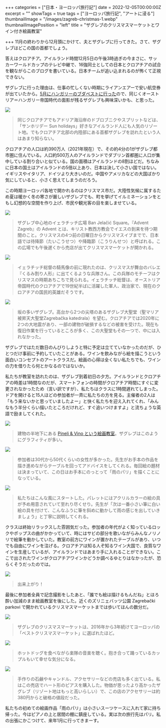 +++
categories = ["日本・ヨーロッパ旅行記"]
date = 2022-12-05T00:00:00Z
excerpt = ""
showTags = true
tags = ["ヨーロッパ旅行記", "アートに浸る"]
thumbnailImage = "/images/zagreb-christmas-1.webp"
thumbnailImagePosition = "left"
title = "ザグレブのクリスマスマーケットとワイン付き絵画教室"

+++
11月の終わりから12月頭にかけて、夫とザグレブに行ってきた。さて、ザグレブはどこの国の首都でしょう。

<!--more-->

答えはクロアチア。アイルランド時間12月5日の午後3時過ぎの今まさに、サッカーワールドカップのテレビ中継で、16強同士としての日本とクロアチアの試合を観ながらこのブログを書いている。日本チームが追い込まれるのが怖くて正視できない。

ザグレブに行った理由は、仕事の忙しくない時期にライアンエアーで安い航空券が出ていたから。[5月にハンガリーのブダペストに行った](https://www.riastra.com/2022/05/%E3%83%96%E3%83%80%E3%83%9A%E3%82%B9%E3%83%88%E6%97%85%E8%A1%8C%E8%A8%98-%E3%81%8A%E3%81%84%E3%81%97%E3%81%84%E5%BA%97%E3%81%AE%E9%9B%86%E3%81%BE%E3%82%8B13%E5%8C%BA%E3%81%A7%E5%9C%B0%E5%85%83%E6%B0%91%E6%B0%97%E5%88%86/)ので、同じくオーストリア＝ハンガリー帝国時代の面影が残るザグレブも興味深いかも、と思った。

![](/images/map-of-croatia.jpg)

> 同じクロアチアでもアドリア海沿岸のドブロブニクやスプリットなどは、「サンホリデー Sun holidays」好きなアイルランド人にも人気のリゾート地。でもクロアチア北部の内陸部にある首都ザグレブを訪れたという人はあまり知らない。

クロアチアの人口は約390万人（2021年現在）で、その約4分の1がザグレブ都市圏に住んでいる。人口約500万人のアイルランドでダブリン首都圏に人口が集中している割り合いと似ている。国の面積はアイルランドの8割ほどだ。ちなみに日本の国土はアイルランドの5倍以上あり、日本は決して小さい国ではない。イギリスやイタリア、ドイツより大きいのだ。中国やアメリカなどの大国ばかり気にしていると、小さく思えてしまうのだろう。

この時期ヨーロッパ各地で開かれるのはクリスマス市だ。大陸性気候に属するため夏は暖かく冬の寒さが厳しいザグレブでも、町を挙げてイルミネーションをともし幻想的な空間を作り上げ、市民や観光客の目を楽しませている。

![](/images/zagreb-christmas-2.webp)

> ザグレブ中心地のイェラチッチ広場 Ban Jelačić Square。『Advent Zagreb』の Advent とは、キリスト教西方教会でイエスの到来を待つ期間のこと。クリスマスの4つ前の日曜日からクリスマスイブまでで、日本語では待降節（たいこうせつ）や降臨節（こうりんせつ）と呼ばれる。この広場でも午後遅くから売店が出てクリスマスマーケットが開かれる。

![](/images/zagreb-christmas-1.webp)

> イェラチッチ総督の騎馬像の前に現れたのは、クリスマスが舞台のバレエ『くるみ割り人形』に出てくるような兵隊さん。この兵隊のモチーフはクリスマスの時期あちこちで見られる。イェラチッチ総督は、オーストリア帝国時代のクロアチアで19世紀半ばに活躍した軍人、政治家で、現在のクロアチアの国民的英雄だそうです。

![](/images/zagreb-cathedral.webp)

> 坂の多いザグレブ。高台から2つの尖塔のあるザグレブ大聖堂（聖マリア被昇天大聖堂Zagrebačka katedrala）を望む。クロアチアでは2020年に2つの大地震があり、一部の建物が破損するなどの被害を受けた。現在も復旧作業を行っているところが多く、この大聖堂もその一つで、中には入れなかった。

ザグレブではただ数日のんびりしようと特に予定は立てていなかったのだが、ひとつだけ事前に予約していたことがある。ワインを飲みながら絵を描こうという面白いコンセプトのアートクラスだ。絵画の心得は全くない私たちでも、ワインの力を借りたら何とかなるのではないか。

私たちが教室を訪れたのは、ザグレブ到着初日の夕方。アイルランドとクロアチアの時差は1時間なのだが、スマートフォンの時間がクロアチア時間にすぐに変更されなかったため（言い訳ですが）、私たちはクラスに1時間遅れてしまった。ドアを開けると15人ほどの参加者が一斉に私たちの方を見る。主催者の2人は「もう来ないかと思っていましたよー」と快く私たちを迎え入れてくれ、「みんなもう半分くらい描いたところだけれど、すぐ追いつけますよ」と流ちょうな英語で励ましてくれた。

![](/images/zagreb-art-class-1.webp)

> 建物の半地下にある [Pineli & Vino という絵画教室](https://www.artbottega.hr/en/)。ザグレブはこのようにグラフィティが多い。

![](/images/zagreb-art-class-3.webp)

> 参加者は30代から50代くらいの女性が多かった。先生がお手本の作品を描き進めながらテーブルを回ってアドバイスをしてくれる。毎回絵の題材は決まっていて、この日はお手本にのっとって「雨のパリ」を描くことになっている。

![](/images/zagreb-art-class-2.webp)

> 私たちはこんな風にスタートした。パレットにはアクリルカラーの絵の具が予め用意されていて至れり尽くせり。先生が「次は一番小さい筆に白い絵の具を付けて、こんなふうに筆を斜めに動かして雨の感じを出していきましょう」と丁寧に説明してくれる。

クラスは終始リラックスした雰囲気だった。参加者の年代がよく知っているロックやポップスの曲がかかっていて、時にはサビの部分を歌いながらみんなノリノリで絵筆を動かしていた。教室の前方にワインが置かれたテーブルがあり、いつでも自由にワインを注げる。クロアチアは知る人ぞ知るワイン大国で、良質なワインを生産しているが、アイルランドではあまり手に入れることができない。ここで出されたワインがクロアチアワインかどうか調べるゆとりはなかったが、恐らくそうだったのでは。

![](/images/zagreb-art-class-4.webp)

> 出来上がり！

最後に参加者全員で記念撮影をしたあと、「誰でも絵は描けるもんだね」とほろ酔い加減のまま絵画教室を後にした。近くのズリニェバッツ公園 Zagrebački parkovi で開かれているクリスマスマーケットまでは歩いてほんの数分だ。

![](/images/zagreb-christmas-5.webp)

> ザグレブのクリスマスマーケットは、2016年から3年続けてヨーロッパの「ベストクリスマスマーケット」に選ばれたほど。

![](/images/zagreb-christmas-3.webp)

> ホットドッグを食べながら楽隊の音楽を聴く。抱き合って踊っているカップルもいて幸せな気分になる。

![](/images/zagreb-christmas-4.webp)

> 手作りの石鹸やキャンドル、アクセサリーなどの売店も多く出ている。私はこの売店でハート形のピアスを購入した。物価が思ったより高かったザグレブ（リゾート地はもっと高いらしい）で、この店のアクセサリーは約380円からと破格の値段だった。

私たちの初めての絵画作品「雨のパリ」は小さいスーツケースに入れて家に持ち帰った。今はピアノの上と居間の棚に鎮座している。実は次の旅行先はパリ。私の出張にかこつけて、来年1月に行ってきまーす。
